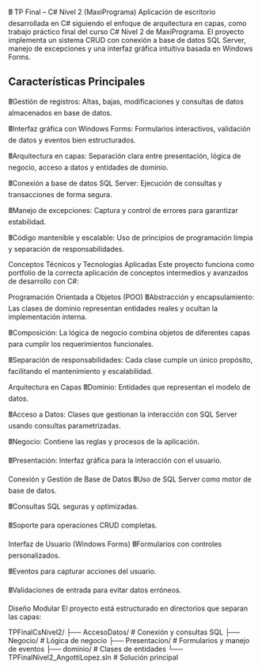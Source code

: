 🖩 TP Final – C# Nivel 2 (MaxiPrograma)
Aplicación de escritorio desarrollada en C# siguiendo el enfoque de arquitectura en capas, como trabajo práctico final del curso C# Nivel 2 de MaxiPrograma.
El proyecto implementa un sistema CRUD con conexión a base de datos SQL Server, manejo de excepciones y una interfaz gráfica intuitiva basada en Windows Forms.

<h2>Características Principales</h2>
  🖩Gestión de registros: Altas, bajas, modificaciones y consultas de datos almacenados en base de datos.

  🖩Interfaz gráfica con Windows Forms: Formularios interactivos, validación de datos y eventos bien estructurados.

  🖩Arquitectura en capas: Separación clara entre presentación, lógica de negocio, acceso a datos y entidades de dominio.

  🖩Conexión a base de datos SQL Server: Ejecución de consultas y transacciones de forma segura.

  🖩Manejo de excepciones: Captura y control de errores para garantizar estabilidad.

  🖩Código mantenible y escalable: Uso de principios de programación limpia y separación de responsabilidades.

Conceptos Técnicos y Tecnologías Aplicadas
Este proyecto funciona como portfolio de la correcta aplicación de conceptos intermedios y avanzados de desarrollo con C#:

Programación Orientada a Objetos (POO)
  🖩Abstracción y encapsulamiento: Las clases de dominio representan entidades reales y ocultan la implementación interna.

  🖩Composición: La lógica de negocio combina objetos de diferentes capas para cumplir los requerimientos funcionales.

  🖩Separación de responsabilidades: Cada clase cumple un único propósito, facilitando el mantenimiento y escalabilidad.

Arquitectura en Capas
  🖩Dominio: Entidades que representan el modelo de datos.

  🖩Acceso a Datos: Clases que gestionan la interacción con SQL Server usando consultas parametrizadas.

  🖩Negocio: Contiene las reglas y procesos de la aplicación.

  🖩Presentación: Interfaz gráfica para la interacción con el usuario.

Conexión y Gestión de Base de Datos
  🖩Uso de SQL Server como motor de base de datos.

  🖩Consultas SQL seguras y optimizadas.

  🖩Soporte para operaciones CRUD completas.

Interfaz de Usuario (Windows Forms)
  🖩Formularios con controles personalizados.

  🖩Eventos para capturar acciones del usuario.

  🖩Validaciones de entrada para evitar datos erróneos.

Diseño Modular
El proyecto está estructurado en directorios que separan las capas:

TPFinalCsNivel2/
├── AccesoDatos/     # Conexión y consultas SQL
├── Negocio/         # Lógica de negocio
├── Presentacion/    # Formularios y manejo de eventos
├── dominio/         # Clases de entidades
└── TPFinalNivel2_AngottiLopez.sln  # Solución principal
